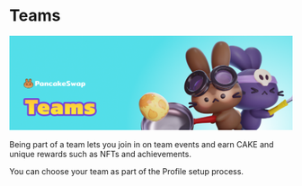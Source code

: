 # Teams

![](../../.gitbook/assets/docs-masthead-14-.png)

Being part of a team lets you join in on team events and earn CAKE and unique rewards such as NFTs and achievements.

You can choose your team as part of the Profile setup process.

